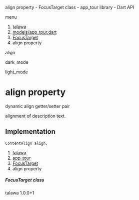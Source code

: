 




align property - FocusTarget class - app\_tour library - Dart API







menu

1. [talawa](../../index.html)
2. [models/app\_tour.dart](../../file-___home_harshil_Desktop_open-source_palisadoes_talawa_lib_models_app_tour/)
3. [FocusTarget](../../file-___home_harshil_Desktop_open-source_palisadoes_talawa_lib_models_app_tour/FocusTarget-class.html)
4. align property

align


dark\_mode

light\_mode




# align property


dynamic
align
getter/setter pair

alignment of description text.


## Implementation

```
ContentAlign align;
```

 


1. [talawa](../../index.html)
2. [app\_tour](../../file-___home_harshil_Desktop_open-source_palisadoes_talawa_lib_models_app_tour/)
3. [FocusTarget](../../file-___home_harshil_Desktop_open-source_palisadoes_talawa_lib_models_app_tour/FocusTarget-class.html)
4. align property

##### FocusTarget class





talawa
1.0.0+1






